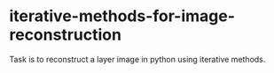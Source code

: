 # iterative-methods-for-image-reconstruction
Task is to reconstruct a layer image in python using iterative methods.
